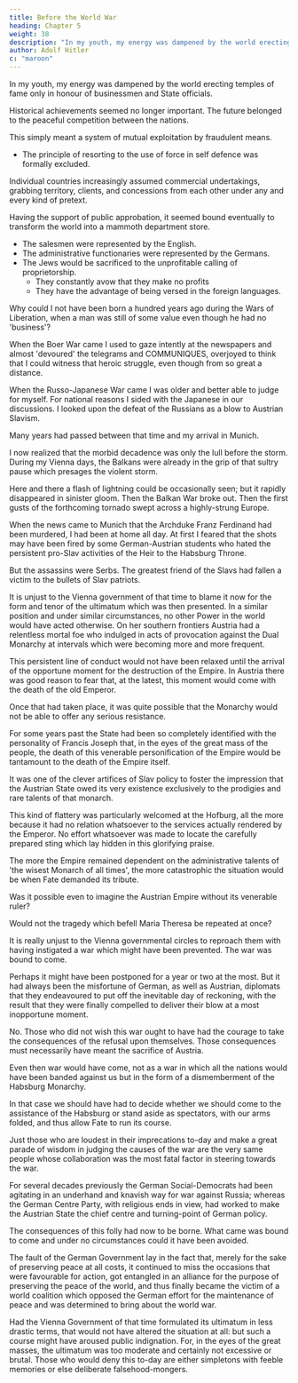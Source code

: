 ```yaml
---
title: Before the World War
heading: Chapter 5
weight: 38
description: "In my youth, my energy was dampened by the world erecting temples of fame only in honour of businessmen and State officials"
author: Adolf Hitler
c: "maroon"
---
```



In my youth, my energy was dampened by the world erecting temples of fame only in honour of businessmen and State
officials.

Historical achievements seemed no longer important. The future belonged to the peaceful competition between the nations. 

This simply meant a system of mutual exploitation by fraudulent means.
- The principle of resorting to the use of force in self defence was formally excluded. 

Individual countries increasingly assumed commercial undertakings, grabbing territory, clients, and concessions from each other under any and every kind of pretext.

<!-- And it was all staged to an accompaniment of loud but innocuous shouting.  -->

<!-- This trend of affairs seemed destined to develop steadily and permanently.  -->

Having the support of public approbation, it seemed bound eventually to transform the world into a mammoth department store. 

<!-- In the vestibule of this emporium there would be rows of monumental busts which would confer immortality on those profiteers who had proved themselves the shrewdest at their trade and those administrative officials who had shown themselves the most innocuous.  -->

- The salesmen were represented by the English.
- The administrative functionaries were represented by the Germans.
- The Jews would be sacrificed to the unprofitable calling of proprietorship.
  - They constantly avow that they make no profits
  - They have the advantage of being versed in the foreign languages.

Why could I not have been born a hundred years ago during the Wars of Liberation, when a man was still of some value even though he had no 'business'?

<!-- Thus I used to think it an ill-deserved stroke of bad luck that I had arrived too late on this terrestrial globe, and I felt chagrined at the idea that my life would have to run its course along peaceful and orderly lines. As a boy I was anything but a pacifist and all attempts to make me so turned out futile. -->

When the Boer War came I used to gaze intently at the newspapers and almost 'devoured' the telegrams and COMMUNIQUES, overjoyed to think that I could witness that heroic struggle, even though from so great a distance.

When the Russo-Japanese War came I was older and better able to judge for myself. For national reasons I sided with the Japanese in our discussions. I looked upon the defeat of the Russians as a blow to Austrian Slavism.

Many years had passed between that time and my arrival in Munich. 

I now realized that the morbid decadence was only the lull before the storm. During my Vienna days, the Balkans were already in the grip of that sultry pause which presages the violent storm. 

Here and there a flash of lightning could be occasionally seen; but it rapidly disappeared in sinister gloom. Then the Balkan War broke out. Then the first gusts of the forthcoming tornado swept across a highly-strung Europe. 

<!-- In the supervening calm men felt the atmosphere oppressive and
foreboding, so much so that the sense of an impending catastrophe became transformed
into a feeling of impatient expectance. They wished that Heaven would give free rein to
the fate which could now no longer be curbed. Then the first great bolt of lightning
struck the earth. The storm broke and the thunder of the heavens intermingled with the
roar of the cannons in the World War. -->

When the news came to Munich that the Archduke Franz Ferdinand had been murdered, I had been at home all day. At first I feared that the shots may have been fired by some German-Austrian students who hated the persistent pro-Slav activities of the Heir to the Habsburg Throne. 

 <!-- and therefore wished to liberate the German population from this internal enemy.  -->

But the assassins were Serbs. The greatest friend of the Slavs had fallen a victim to the bullets of Slav patriots.

<!-- it would have brought on a new wave of persecution.
, the motives of which would have been 'justified' before the
whole world. But soon afterwards I heard the names of the presumed assassins and also
that they were known to be Serbs. I felt somewhat dumbfounded in face of the
inexorable vengeance which Destiny had wrought.  -->

It is unjust to the Vienna government of that time to blame it now for the form and
tenor of the ultimatum which was then presented. In a similar position and under
similar circumstances, no other Power in the world would have acted otherwise. On her
southern frontiers Austria had a relentless mortal foe who indulged in acts of
provocation against the Dual Monarchy at intervals which were becoming more and
more frequent. 

This persistent line of conduct would not have been relaxed until the arrival of the opportune moment for the destruction of the Empire. In Austria there was good reason to fear that, at the latest, this moment would come with the death of the old Emperor. 

Once that had taken place, it was quite possible that the Monarchy would not be able to offer any serious resistance. 

For some years past the State had been so  completely identified with the personality of Francis Joseph that, in the eyes of the great mass of the people, the death of this venerable personification of the Empire would be tantamount to the death of the Empire itself. 

It was one of the clever artifices of Slav policy to foster the impression that the Austrian State owed its very existence exclusively to the prodigies and rare talents of that monarch. 

This kind of flattery was particularly welcomed at the Hofburg, all the more because it had no relation whatsoever to the services actually rendered by the Emperor. No effort whatsoever was made to locate the carefully prepared sting which lay hidden in this glorifying praise.

The more the Empire remained dependent on the administrative talents of 'the wisest Monarch of all times', the more catastrophic the situation would be when Fate demanded its tribute.

Was it possible even to imagine the Austrian Empire without its venerable ruler?

Would not the tragedy which befell Maria Theresa be repeated at once?

It is really unjust to the Vienna governmental circles to reproach them with having instigated a war which might have been prevented. The war was bound to come. 

Perhaps it might have been postponed for a year or two at the most. But it had always been the misfortune of German, as well as Austrian, diplomats that they endeavoured to put off the inevitable day of reckoning, with the result that they were finally compelled to deliver their blow at a most inopportune moment.

No. Those who did not wish this war ought to have had the courage to take the
consequences of the refusal upon themselves. Those consequences must necessarily
have meant the sacrifice of Austria.

Even then war would have come, not as a war in which all the nations would have been banded against us but in the form of a
dismemberment of the Habsburg Monarchy. 

In that case we should have had to decide whether we should come to the assistance of the Habsburg or stand aside as spectators, with our arms folded, and thus allow Fate to run its course.

Just those who are loudest in their imprecations to-day and make a great parade of wisdom in judging the causes of the war are the very same people whose collaboration was the most fatal factor in steering towards the war.

For several decades previously the German Social-Democrats had been agitating in an underhand and knavish way for war against Russia; whereas the German Centre Party, with religious ends in view, had worked to make the Austrian State the chief centre and turning-point of German policy.

The consequences of this folly had now to be borne. What came was bound to come and under no circumstances could it have been avoided. 

The fault of the German Government lay in the fact that, merely for the sake of preserving peace at all costs, it continued to miss the occasions that were favourable for action, got entangled in an alliance for the purpose of preserving the peace of the world, and thus finally became the victim of a world coalition which opposed the German
effort for the maintenance of peace and was determined to bring about the world war.


Had the Vienna Government of that time formulated its ultimatum in less drastic terms, that would not have altered the situation at all: but such a course might have aroused public indignation. For, in the eyes of the great masses, the ultimatum was too moderate and certainly not excessive or brutal. Those who would deny this to-day are
either simpletons with feeble memories or else deliberate falsehood-mongers.


